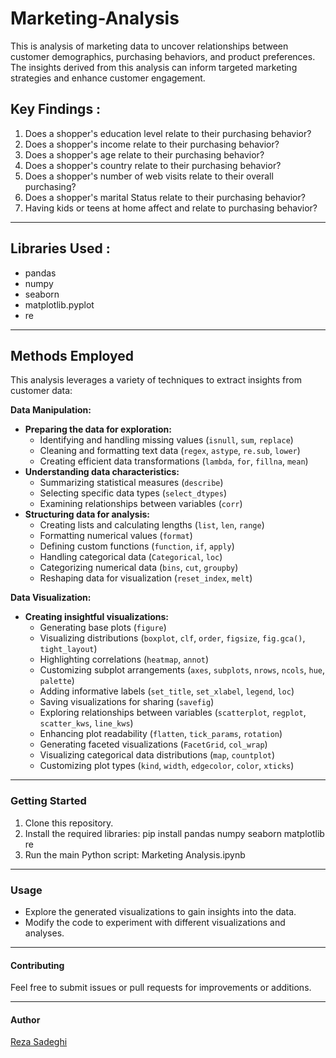 # Marketing-Analysis
This is analysis of marketing data to uncover relationships between customer demographics, purchasing behaviors, and product preferences. The insights derived from this analysis can inform targeted marketing strategies and enhance customer engagement.
## Key Findings :

1.	Does a shopper's education level relate to their purchasing behavior?
2.	Does a shopper's income relate to their purchasing behavior?
3.	Does a shopper's age relate to their purchasing behavior?
4.	Does a shopper's country relate to their purchasing behavior?
5.	Does a shopper's number of web visits relate to their overall purchasing?
6.	Does a shopper's marital Status relate to their purchasing behavior?
7.	Having kids or teens at home affect and relate to purchasing behavior?


---

## Libraries Used :

+ pandas
+ numpy
+ seaborn
+ matplotlib.pyplot
+ re

---

## Methods Employed

This analysis leverages a variety of techniques to extract insights from customer data:

**Data Manipulation:**

* **Preparing the data for exploration:**
    - Identifying and handling missing values (`isnull`, `sum`, `replace`)
    - Cleaning and formatting text data (`regex`, `astype`, `re.sub`, `lower`)
    - Creating efficient data transformations (`lambda`, `for`, `fillna`, `mean`)
* **Understanding data characteristics:**
    - Summarizing statistical measures (`describe`)
    - Selecting specific data types (`select_dtypes`)
    - Examining relationships between variables (`corr`)
* **Structuring data for analysis:**
    - Creating lists and calculating lengths (`list`, `len`, `range`)
    - Formatting numerical values (`format`)
    - Defining custom functions (`function`, `if`, `apply`)
    - Handling categorical data (`Categorical`, `loc`)
    - Categorizing numerical data (`bins`, `cut`, `groupby`)
    - Reshaping data for visualization (`reset_index`, `melt`)

**Data Visualization:**

* **Creating insightful visualizations:**
    - Generating base plots (`figure`)
    - Visualizing distributions (`boxplot`, `clf`, `order`, `figsize`, `fig.gca()`, `tight_layout`)
    - Highlighting correlations (`heatmap`, `annot`)
    - Customizing subplot arrangements (`axes`, `subplots`, `nrows`, `ncols`, `hue`, `palette`)
    - Adding informative labels (`set_title`, `set_xlabel`, `legend`, `loc`)
    - Saving visualizations for sharing (`savefig`)
    - Exploring relationships between variables (`scatterplot`, `regplot`, `scatter_kws`, `line_kws`)
    - Enhancing plot readability (`flatten`, `tick_params`, `rotation`)
    - Generating faceted visualizations (`FacetGrid`, `col_wrap`)
    - Visualizing categorical data distributions (`map`, `countplot`)
    - Customizing plot types (`kind`, `width`, `edgecolor`, `color`, `xticks`)


---

### Getting Started

1. Clone this repository.
2. Install the required libraries: pip install pandas numpy seaborn matplotlib re
3. Run the main Python script: Marketing Analysis.ipynb

---

### Usage

- Explore the generated visualizations to gain insights into the data.
- Modify the code to experiment with different visualizations and analyses.

---


#### Contributing

Feel free to submit issues or pull requests for improvements or additions.

---

#### Author

[Reza Sadeghi](https://github.com/https://github.com/Rajashekhar7259/)
